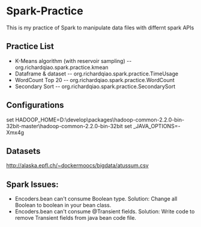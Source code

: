 # Spark-Practice
This is my practice of Spark to manipulate data files with differnt spark APIs

## Practice List
* K-Means algorithm (with reservoir sampling) -- org.richardqiao.spark.practice.kmean
* Dataframe & dataset -- org.richardqiao.spark.practice.TimeUsage
* WordCount Top 20 -- org.richardqiao.spark.practice.WordCount
* Secondary Sort -- org.richardqiao.spark.practice.SecondarySort

## Configurations
set HADOOP_HOME=D:\develop\packages\hadoop-common-2.2.0-bin-32bit-master\hadoop-common-2.2.0-bin-32bit
set _JAVA_OPTIONS=-Xmx4g

## Datasets
http://alaska.epfl.ch/~dockermoocs/bigdata/atussum.csv

## Spark Issues:
* Encoders.bean can't consume Boolean type. Solution: Change all Boolean to boolean in your bean class.
* Encoders.bean can't consume @Transient fields. Solution: Write code to remove Transient fields from java bean code file.

